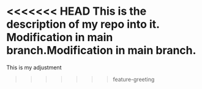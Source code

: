 <<<<<<< HEAD
This is the description of my repo into it.
Modification in main branch.Modification in main branch.
=======
This is my adjustment
>>>>>>> feature-greeting
